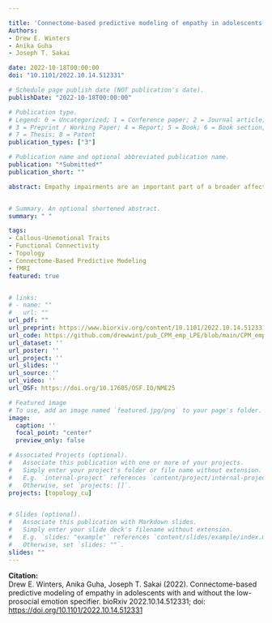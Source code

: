 ```yaml
---

title: 'Connectome-based predictive modeling of empathy in adolescents with and without the low-prosocial emotion specifier'
Authors: 
- Drew E. Winters
- Anika Guha
- Joseph T. Sakai

date: 2022-10-18T00:00:00
doi: "10.1101/2022.10.14.512331"

# Schedule page publish date (NOT publication's date).
publishDate: "2022-10-18T00:00:00"

# Publication type.
# Legend: 0 = Uncategorized; 1 = Conference paper; 2 = Journal article;
# 3 = Preprint / Working Paper; 4 = Report; 5 = Book; 6 = Book section;
# 7 = Thesis; 8 = Patent
publication_types: ["3"]

# Publication name and optional abbreviated publication name.
publication: "*Submitted*"
publication_short: ""

abstract: Empathy impairments are an important part of a broader affective impairments defining the youth antisocial phenotype callous-unemotional (CU) traits and the DSM-5 low prosocial emotion (LPE) specifier. While functional connectivity underlying empathy and CU traits have been well studied, less is known about what functional connections underly differences in empathy amongst adolescents qualifying for the LPE specifier. Such information can provide mechanistic distinctions for this clinically relevant specifier. The present study uses connectome-based predictive modeling that uses whole-brain resting-state functional connectivity data to predict cognitive and affective empathy for those meeting the LPE specifier (n= 29) and those that do not (n= 57). Additionally, we tested if models of empathy generalized between groups as well as density differences for each model of empathy between groups. Results indicate the LPE group had lower cognitive and affective empathy as well as higher CU traits and conduct problems. Negative and positive models were identified for affective empathy for both groups, but only the negative model for the LPE and positive model for the normative group reliably predicted cognitive empathy. Models predicting empathy did not generalize between groups. Density differences within the default mode, salience, executive control, limbic, and cerebellar networks were found as well as between the executive control, salience, and default mode networks. And, importantly, connections between the executive control and default mode networks characterized empathy differences the LPE group such that more positive connections characterized cognitive differences and less negative connections characterized affective differences. These findings indicate neural differences in empathy for those meeting LPE criteria that may explain decrements in empathy amongst these youth. These findings support theoretical accounts of empathy decrements in the LPE clinical specifier and extend them to identify specific circuits accounting for variation in empathy impairments. The identified negative models help understand what connections inhibit empathy whereas the positive models reveal what brain patterns are being used to support empathy in those with the LPE specifier. LPE differences from the normative group and could be an appropriate biomarker for predicting CU trait severity. Replication and validation using other large datasets are important next steps.


# Summary. An optional shortened abstract.
summary: " "

tags:
- Callous-Unemotional Traits
- Functional Connectivity
- Topology
- Connectome-Based Predictive Modeling
- fMRI
featured: true


# links:
# - name: ""
#   url: ""
url_pdf: ""
url_preprint: https://www.biorxiv.org/content/10.1101/2022.10.14.512331v1.full.pdf
url_code: https://github.com/drewwint/pub_CPM_emp_LPE/blob/main/CPM_emp_LPE.py
url_dataset: ''
url_poster: ''
url_project: ''
url_slides: ''
url_source: ''
url_video: ''
url_OSF: https://doi.org/10.17605/OSF.IO/NME25

# Featured image
# To use, add an image named `featured.jpg/png` to your page's folder. 
image:
  caption: ''
  focal_point: "center"
  preview_only: false

# Associated Projects (optional).
#   Associate this publication with one or more of your projects.
#   Simply enter your project's folder or file name without extension.
#   E.g. `internal-project` references `content/project/internal-project/index.md`.
#   Otherwise, set `projects: []`.
projects: [topology_cu]


# Slides (optional).
#   Associate this publication with Markdown slides.
#   Simply enter your slide deck's filename without extension.
#   E.g. `slides: "example"` references `content/slides/example/index.md`.
#   Otherwise, set `slides: ""`.
slides: ""
---
```

**Citation:**  
Drew E. Winters, Anika Guha, Joseph T. Sakai (2022). Connectome-based predictive modeling of empathy in adolescents with and without the low-prosocial emotion specifier. bioRxiv 2022.10.14.512331; doi: https://doi.org/10.1101/2022.10.14.512331 




